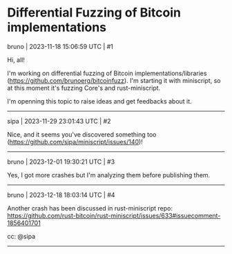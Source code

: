 # Differential Fuzzing of Bitcoin implementations

bruno | 2023-11-18 15:06:59 UTC | #1

Hi, all! 

I'm working on differential fuzzing of Bitcoin implementations/libraries (https://github.com/brunoerg/bitcoinfuzz). I'm starting it with miniscript, so at this moment it's fuzzing Core's and rust-miniscript. 

I'm openning this topic to raise ideas and get feedbacks about it.

-------------------------

sipa | 2023-11-29 23:01:43 UTC | #2

Nice, and it seems you've discovered something too (https://github.com/sipa/miniscript/issues/140)!

-------------------------

bruno | 2023-12-01 19:30:21 UTC | #3

Yes, I got more crashes but I'm analyzing them before publishing them.

-------------------------

bruno | 2023-12-18 18:03:14 UTC | #4

Another crash has been discussed in rust-miniscript repo: https://github.com/rust-bitcoin/rust-miniscript/issues/633#issuecomment-1856401701

cc: @sipa

-------------------------

